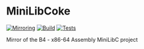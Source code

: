 # MiniLibCoke
[![Mirroring](https://github.com/Cavonstavant/MiniLibCoke/actions/workflows/mirroring.yml/badge.svg)](https://github.com/Cavonstavant/MiniLibCoke/actions/workflows/mirroring.yml)
[![Build](https://github.com/Cavonstavant/MiniLibCoke/actions/workflows/docker-image.yml/badge.svg)](https://github.com/Cavonstavant/MiniLibCoke/actions/workflows/docker-image.yml)
[![Tests](https://github.com/Cavonstavant/MiniLibCoke/actions/workflows/docker-image.yml/badge.svg)](https://github.com/Cavonstavant/MiniLibCoke/actions/workflows/docker-image.yml)

Mirror of the B4 - x86-64 Assembly MiniLibC project
